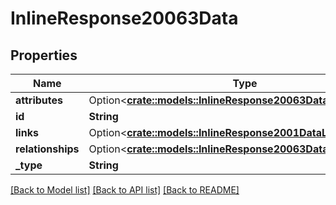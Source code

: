 # InlineResponse20063Data

## Properties

Name | Type | Description | Notes
------------ | ------------- | ------------- | -------------
**attributes** | Option<[**crate::models::InlineResponse20063DataAttributes**](inline_response_200_63_data_attributes.md)> |  | [optional]
**id** | **String** |  | 
**links** | Option<[**crate::models::InlineResponse2001DataLinks**](inline_response_200_1_data_links.md)> |  | [optional]
**relationships** | Option<[**crate::models::InlineResponse20063DataRelationships**](inline_response_200_63_data_relationships.md)> |  | [optional]
**_type** | **String** |  | 

[[Back to Model list]](../README.md#documentation-for-models) [[Back to API list]](../README.md#documentation-for-api-endpoints) [[Back to README]](../README.md)


